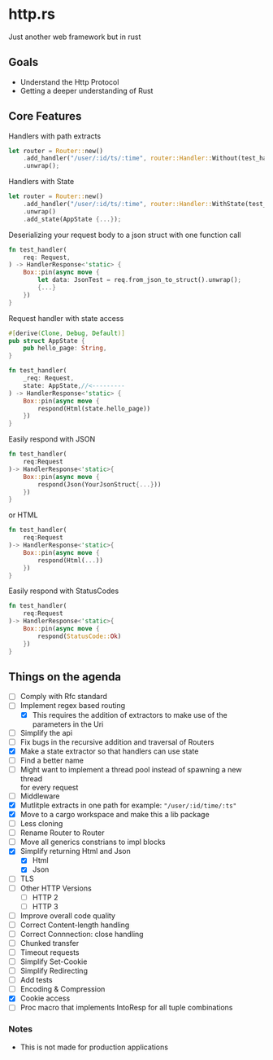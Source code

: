 # http.rs


Just another web framework but in rust

## Goals
* Understand the Http Protocol  
* Getting a deeper understanding of Rust  

## Core Features

Handlers with path extracts  

```rust
let router = Router::new()
    .add_handler("/user/:id/ts/:time", router::Handler::Without(test_handler))
    .unwrap();
```

Handlers with State  

```rust
let router = Router::new()
    .add_handler("/user/:id/ts/:time", router::Handler::WithState(test_handler))
    .unwrap()
    .add_state(AppState {...});
```


Deserializing your request body to a json struct with one function call
 
```rust
fn test_handler(
    req: Request,
) -> HandlerResponse<'static> {
    Box::pin(async move {
        let data: JsonTest = req.from_json_to_struct().unwrap();
        {...}
    })
}
```

Request handler with state access

```rust
#[derive(Clone, Debug, Default)]
pub struct AppState {
    pub hello_page: String,
}

fn test_handler(
    _req: Request,
    state: AppState,//<---------
) -> HandlerResponse<'static> {
    Box::pin(async move {
        respond(Html(state.hello_page))
    })
}
```
Easily respond with JSON

```rust
fn test_handler(
    req:Request
)-> HandlerResponse<'static>{
    Box::pin(async move {
        respond(Json(YourJsonStruct{...}))
    })
}
```
or HTML
```rust
fn test_handler(
    req:Request
)-> HandlerResponse<'static>{
    Box::pin(async move {
        respond(Html(...))
    })
}
```

Easily respond with StatusCodes
```rust
fn test_handler(
    req:Request
)-> HandlerResponse<'static>{
    Box::pin(async move {
        respond(StatusCode::Ok)
    })
}
```

## Things on the agenda  
* [ ] Comply with Rfc standard
* [ ] Implement regex based routing  
    *  [x] This requires the addition of extractors to make use of the parameters in the Uri  
* [ ] Simplify the api  
* [ ] Fix bugs in the recursive addition and traversal of Routers   
* [x] Make a state extractor so that handlers can use state  
*  [ ] Find a better name  
*  [ ] Might want to implement a thread pool instead of spawning a new thread  
for every request  
* [ ] Middleware  
* [x]  Mutlitple extracts in one path for example: ```"/user/:id/time/:ts"```
*  [x] Move to a cargo workspace and make this a lib package
*  [ ] Less cloning
*  [ ] Rename Router to Router
*  [ ] Move all generics constrians to impl blocks
*  [x] Simplify returning Html and Json
    * [x] Html 
    * [x] Json  
* [ ] TLS
* [ ] Other HTTP Versions
   * [ ] HTTP 2
   * [ ] HTTP 3
* [ ] Improve overall code quality
* [ ] Correct Content-length handling 
* [ ] Correct Connnection: close handling
* [ ] Chunked transfer
* [ ] Timeout requests
* [ ] Simplify Set-Cookie
* [ ] Simplify Redirecting
* [ ] Add tests
* [ ] Encoding & Compression
* [x] Cookie access
* [ ] Proc macro that implements IntoResp for all tuple combinations

### Notes
* This is not made for production applications
